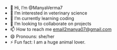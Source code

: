 - 👋 Hi, I’m @ManyaVerma7
- 👀 I’m interested in veterinary science
- 🌱 I’m currently learning coding
- 💞️ I’m looking to collaborate on projects
- 📫 How to reach me email2manya07@gmail.com
- 😄 Pronouns: she/her
- ⚡ Fun fact: I am a huge animal lover.

<!---
ManyaVerma7/ManyaVerma7 is a ✨ special ✨ repository because its `README.md` (this file) appears on your GitHub profile.
You can click the Preview link to take a look at your changes.
--->
